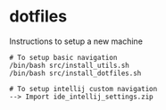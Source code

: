 # dotfiles
Instructions to setup a new machine

```
# To setup basic navigation
/bin/bash src/install_utils.sh
/bin/bash src/install_dotfiles.sh

# To setup intellij custom navigation
--> Import ide_intellij_settings.zip
```

